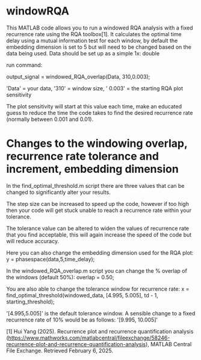 # windowRQA

This MATLAB code allows you to run a windowed RQA analysis with a fixed recurrence rate using the RQA toolbox[1].
It calculates the optimal time delay using a mutual information test for each window, by default the embedding dimension is set to 5 but will need to be changed based on the data being used. 
Data should be set up as a simple 1x: double 

run command:

output_signal = windowed_RQA_overlap(Data, 310,0.003);

'Data' = your data, '310' = window size, ' 0.003' = the starting RQA plot sensitivity

The plot sensitivity will start at this value each time, make an educated guess to reduce the time the code takes to find the desired recurrence rate (normally between 0.001 and 0.01).

# Changes to the windowing overlap, recurrence rate tolerance and increment, embedding dimension

In the find_optimal_threshold.m script there are three values that can be changed to significantly alter your results.

The step size can be increased to speed up the code, however if too high then your code will get stuck unable to reach a recurrence rate within your tolerance. 

The tolerance value can be altered to widen the values of recurrence rate that you find acceptable, this will again increase the speed of the code but will reduce accuracy.

Here you can also change the embedding dimension used for the RQA plot: y = phasespace(data,5,time_delay); 

In the windowed_RQA_overlap.m script you can change the % overlap of the windows (default 50%): overlap = 0.50;

You are also able to change the tolerance window for recurrence rate: x = find_optimal_threshold(windowed_data, [4.995, 5.005], td - 1, starting_threshold);

'[4.995,5.005]' is the default tolerance window. A sensible change to a fixed recurrence rate of 10% would be as follows: '[9.995, 10.005]'




[1] Hui Yang (2025). Recurrence plot and recurrence quantification analysis (https://www.mathworks.com/matlabcentral/fileexchange/58246-recurrence-plot-and-recurrence-quantification-analysis), MATLAB Central File Exchange. Retrieved February 6, 2025.
